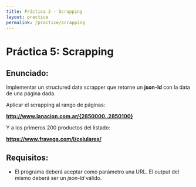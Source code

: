 ```yaml
---
title: Práctica 2 - Scrapping
layout: practice
permalink: /practice/scrapping
---
```


# Práctica 5: Scrapping

## Enunciado:
Implementar un structured data scrapper que retorne un **json-ld** con la data de una página dada.

Aplicar el scrapping al rango de páginas:

**http://www.lanacion.com.ar/{2850000..2850100}**

Y a los primeros 200 productos del listado:

**https://www.fravega.com/l/celulares/**

## Requisitos:
- El programa deberá aceptar como parámetro una URL. El output del mismo deberá ser un *json-ld* válido.
